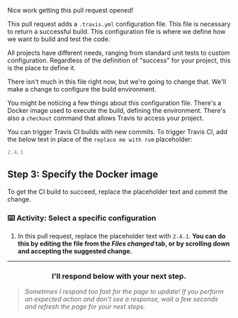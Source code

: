 Nice work getting this pull request opened!

This pull request adds a `.travis.yml` configuration file. This file is necessary to return a successful build. This configuration file is where we define how we want to build and test the code.

All projects have different needs, ranging from standard unit tests to custom configuration.  Regardless of the definition of "success" for your project, this is the place to define it.

There isn't much in this file right now, but we're going to change that. We'll make a change to configure the build environment.

You might be noticing a few things about this configuration file. There's a Docker image used to execute the build, defining the environment. There's also a `checkout` command that allows Travis to access your project.


You can trigger Travis CI builds with new commits. To trigger Travis CI, add the below text in place of the `replace me with rvm` placeholder:

```yaml
2.4.1
```

## Step 3: Specify the Docker image

To get the CI build to succeed, replace the placeholder text and commit the change.

### :keyboard: Activity: Select a specific configuration

1. In this pull request, replace the placeholder text with `2.4.1`. **You can do this by editing the file from the _Files changed_ tab, or by scrolling down and accepting the suggested change.**

<hr>
<h3 align="center">I'll respond below with your next step.</h3>

> _Sometimes I respond too fast for the page to update! If you perform an expected action and don't see a response, wait a few seconds and refresh the page for your next steps._
